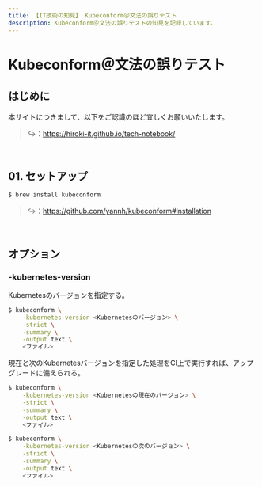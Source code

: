 ```yaml
---
title: 【IT技術の知見】 Kubeconform＠文法の誤りテスト
description: Kubeconform＠文法の誤りテストの知見を記録しています。
---
```


# Kubeconform＠文法の誤りテスト

## はじめに

本サイトにつきまして、以下をご認識のほど宜しくお願いいたします。

> ↪️：https://hiroki-it.github.io/tech-notebook/

<br>

## 01. セットアップ

```bash
$ brew install kubeconform
```

> ↪️：https://github.com/yannh/kubeconform#installation

<br>

## オプション

### -kubernetes-version

Kubernetesのバージョンを指定する。

```bash
$ kubeconform \
    -kubernetes-version <Kubernetesのバージョン> \
    -strict \
    -summary \
    -output text \
    <ファイル>
```

現在と次のKubernetesバージョンを指定した処理をCI上で実行すれば、アップグレードに備えられる。

```bash
$ kubeconform \
    -kubernetes-version <Kubernetesの現在のバージョン> \
    -strict \
    -summary \
    -output text \
    <ファイル>

$ kubeconform \
    -kubernetes-version <Kubernetesの次のバージョン> \
    -strict \
    -summary \
    -output text \
    <ファイル>
```

<br>
